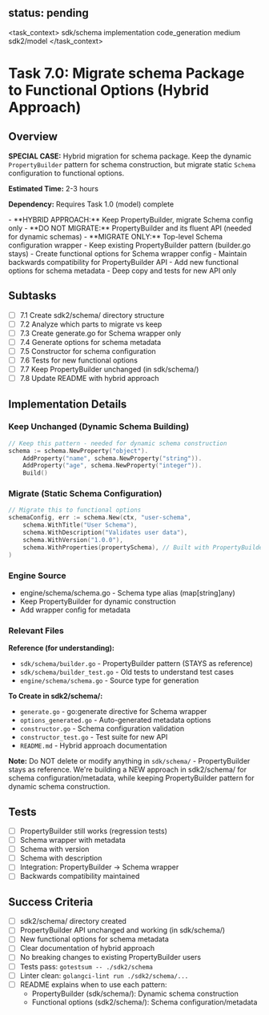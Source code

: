 ## status: pending

<task_context>
<domain>sdk/schema</domain>
<type>implementation</type>
<scope>code_generation</scope>
<complexity>medium</complexity>
<dependencies>sdk2/model</dependencies>
</task_context>

# Task 7.0: Migrate schema Package to Functional Options (Hybrid Approach)

## Overview

**SPECIAL CASE:** Hybrid migration for schema package. Keep the dynamic `PropertyBuilder` pattern for schema construction, but migrate static `Schema` configuration to functional options.

**Estimated Time:** 2-3 hours

**Dependency:** Requires Task 1.0 (model) complete

<critical>
- **HYBRID APPROACH:** Keep PropertyBuilder, migrate Schema config only
- **DO NOT MIGRATE:** PropertyBuilder and its fluent API (needed for dynamic schemas)
- **MIGRATE ONLY:** Top-level Schema configuration wrapper
</critical>

<requirements>
- Keep existing PropertyBuilder pattern (builder.go stays)
- Create functional options for Schema wrapper config
- Maintain backwards compatibility for PropertyBuilder API
- Add new functional options for schema metadata
- Deep copy and tests for new API only
</requirements>

## Subtasks

- [ ] 7.1 Create sdk2/schema/ directory structure
- [ ] 7.2 Analyze which parts to migrate vs keep
- [ ] 7.3 Create generate.go for Schema wrapper only
- [ ] 7.4 Generate options for schema metadata
- [ ] 7.5 Constructor for schema configuration
- [ ] 7.6 Tests for new functional options
- [ ] 7.7 Keep PropertyBuilder unchanged (in sdk/schema/)
- [ ] 7.8 Update README with hybrid approach

## Implementation Details

### Keep Unchanged (Dynamic Schema Building)
```go
// Keep this pattern - needed for dynamic schema construction
schema := schema.NewProperty("object").
    AddProperty("name", schema.NewProperty("string")).
    AddProperty("age", schema.NewProperty("integer")).
    Build()
```

### Migrate (Static Schema Configuration)
```go
// Migrate this to functional options
schemaConfig, err := schema.New(ctx, "user-schema",
    schema.WithTitle("User Schema"),
    schema.WithDescription("Validates user data"),
    schema.WithVersion("1.0.0"),
    schema.WithProperties(propertySchema), // Built with PropertyBuilder
)
```

### Engine Source
- engine/schema/schema.go - Schema type alias (map[string]any)
- Keep PropertyBuilder for dynamic construction
- Add wrapper config for metadata

### Relevant Files

**Reference (for understanding):**
- `sdk/schema/builder.go` - PropertyBuilder pattern (STAYS as reference)
- `sdk/schema/builder_test.go` - Old tests to understand test cases
- `engine/schema/schema.go` - Source type for generation

**To Create in sdk2/schema/:**
- `generate.go` - go:generate directive for Schema wrapper
- `options_generated.go` - Auto-generated metadata options
- `constructor.go` - Schema configuration validation
- `constructor_test.go` - Test suite for new API
- `README.md` - Hybrid approach documentation

**Note:** Do NOT delete or modify anything in `sdk/schema/` - PropertyBuilder stays as reference. We're building a NEW approach in sdk2/schema/ for schema configuration/metadata, while keeping PropertyBuilder pattern for dynamic schema construction.

## Tests

- [ ] PropertyBuilder still works (regression tests)
- [ ] Schema wrapper with metadata
- [ ] Schema with version
- [ ] Schema with description
- [ ] Integration: PropertyBuilder → Schema wrapper
- [ ] Backwards compatibility maintained

## Success Criteria

- [ ] sdk2/schema/ directory created
- [ ] PropertyBuilder API unchanged and working (in sdk/schema/)
- [ ] New functional options for schema metadata
- [ ] Clear documentation of hybrid approach
- [ ] No breaking changes to existing PropertyBuilder users
- [ ] Tests pass: `gotestsum -- ./sdk2/schema`
- [ ] Linter clean: `golangci-lint run ./sdk2/schema/...`
- [ ] README explains when to use each pattern:
  - PropertyBuilder (sdk/schema/): Dynamic schema construction
  - Functional options (sdk2/schema/): Schema configuration/metadata
